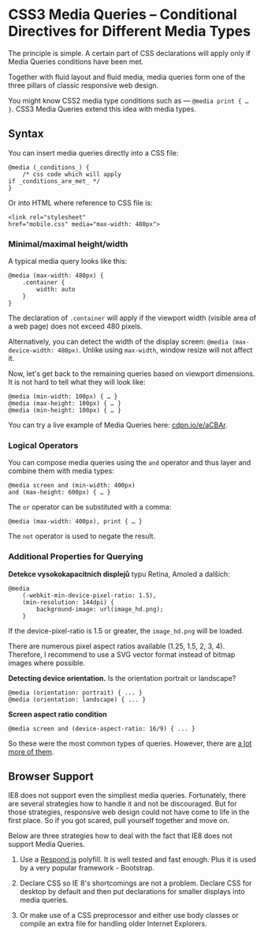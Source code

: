 CSS3 Media Queries – Conditional Directives for Different Media Types
=====================================================================

The principle is simple. A certain part of CSS declarations will apply only if
Media Queries conditions have been met.

Together with fluid layout and fluid media, media queries form one of the three
pillars of classic responsive web design.

You might know CSS2 media type conditions such as — `@media print { … }`. CSS3
Media Queries extend this idea with media types.

Syntax
------

You can insert media queries directly into a CSS file:

~~~~~~~~~~~~~~~~~~~~~~~~~~~~~~~~~~~~~~~~~~~~~~~~~~~~~~~~~~~~~~~~~~~~~~~~~~~~~~~~
@media (_conditions_) {
    /* css code which will apply
if _conditions_are_met_ */
}
~~~~~~~~~~~~~~~~~~~~~~~~~~~~~~~~~~~~~~~~~~~~~~~~~~~~~~~~~~~~~~~~~~~~~~~~~~~~~~~~

Or into HTML where reference to CSS file is:

~~~~~~~~~~~~~~~~~~~~~~~~~~~~~~~~~~~~~~~~~~~~~~~~~~~~~~~~~~~~~~~~~~~~~~~~~~~~~~~~
<link rel="stylesheet"
href="mobile.css" media="max-width: 480px">
~~~~~~~~~~~~~~~~~~~~~~~~~~~~~~~~~~~~~~~~~~~~~~~~~~~~~~~~~~~~~~~~~~~~~~~~~~~~~~~~

### Minimal/maximal height/width

A typical media query looks like this:

~~~~~~~~~~~~~~~~~~~~~~~~~~~~~~~~~~~~~~~~~~~~~~~~~~~~~~~~~~~~~~~~~~~~~~~~~~~~~~~~
@media (max-width: 480px) {
    .container {
        width: auto
    }
}
~~~~~~~~~~~~~~~~~~~~~~~~~~~~~~~~~~~~~~~~~~~~~~~~~~~~~~~~~~~~~~~~~~~~~~~~~~~~~~~~

The declaration of `.container` will apply if the viewport width (visible area
of a web page) does not exceed 480 pixels.

Alternatively, you can detect the width of the display screen: `@media
(max-device-width: 480px)`. Unlike using `max-width`, window resize will not
affect it.

Now, let's get back to the remaining queries based on viewport dimensions. It is
not hard to tell what they will look like:

~~~~~~~~~~~~~~~~~~~~~~~~~~~~~~~~~~~~~~~~~~~~~~~~~~~~~~~~~~~~~~~~~~~~~~~~~~~~~~~~
@media (min-width: 100px) { … }
@media (max-height: 100px) { … }
@media (min-height: 100px) { … }
~~~~~~~~~~~~~~~~~~~~~~~~~~~~~~~~~~~~~~~~~~~~~~~~~~~~~~~~~~~~~~~~~~~~~~~~~~~~~~~~

You can try a live example of Media Queries here:
[cdpn.io/e/aCBAr](<http://cdpn.io/e/aCBAr>).

### Logical Operators

You can compose media queries using the `and` operator and thus layer and
combine them with media types:

~~~~~~~~~~~~~~~~~~~~~~~~~~~~~~~~~~~~~~~~~~~~~~~~~~~~~~~~~~~~~~~~~~~~~~~~~~~~~~~~
@media screen and (min-width: 400px)
and (max-height: 600px) { … }
~~~~~~~~~~~~~~~~~~~~~~~~~~~~~~~~~~~~~~~~~~~~~~~~~~~~~~~~~~~~~~~~~~~~~~~~~~~~~~~~

The `or` operator can be substituted with a comma:

~~~~~~~~~~~~~~~~~~~~~~~~~~~~~~~~~~~~~~~~~~~~~~~~~~~~~~~~~~~~~~~~~~~~~~~~~~~~~~~~
@media (max-width: 400px), print { … }
~~~~~~~~~~~~~~~~~~~~~~~~~~~~~~~~~~~~~~~~~~~~~~~~~~~~~~~~~~~~~~~~~~~~~~~~~~~~~~~~

The `not` operator is used to negate the result.

### Additional Properties for Querying

**Detekce vysokokapacitních displejů** typu Retina, Amoled a dalších:

~~~~~~~~~~~~~~~~~~~~~~~~~~~~~~~~~~~~~~~~~~~~~~~~~~~~~~~~~~~~~~~~~~~~~~~~~~~~~~~~
@media
    (-webkit-min-device-pixel-ratio: 1.5),
    (min-resolution: 144dpi) {
        background-image: url(image_hd.png);
    }
~~~~~~~~~~~~~~~~~~~~~~~~~~~~~~~~~~~~~~~~~~~~~~~~~~~~~~~~~~~~~~~~~~~~~~~~~~~~~~~~

If the device-pixel-ratio is 1.5 or greater, the  `image_hd.png` will be loaded.

There are numerous pixel aspect ratios available (1.25, 1.5, 2, 3, 4).
Therefore, I recommend to use a SVG vector format instead of bitmap images where
possible.

**Detecting device orientation.** Is the orientation portrait or landscape?

~~~~~~~~~~~~~~~~~~~~~~~~~~~~~~~~~~~~~~~~~~~~~~~~~~~~~~~~~~~~~~~~~~~~~~~~~~~~~~~~
@media (orientation: portrait) { ... }
@media (orientation: landscape) { ... }
~~~~~~~~~~~~~~~~~~~~~~~~~~~~~~~~~~~~~~~~~~~~~~~~~~~~~~~~~~~~~~~~~~~~~~~~~~~~~~~~

**Screen aspect ratio condition**

~~~~~~~~~~~~~~~~~~~~~~~~~~~~~~~~~~~~~~~~~~~~~~~~~~~~~~~~~~~~~~~~~~~~~~~~~~~~~~~~
@media screen and (device-aspect-ratio: 16/9) { ... }
~~~~~~~~~~~~~~~~~~~~~~~~~~~~~~~~~~~~~~~~~~~~~~~~~~~~~~~~~~~~~~~~~~~~~~~~~~~~~~~~

So these were the most common types of queries. However, there are [a lot more
of them](<http://www.opera.com/docs/specs/presto26/css/mediaqueries/>).

Browser Support
---------------

IE8 does not support even the simpliest media queries. Fortunately, there are
several strategies how to handle it and not be discouraged. But for those
strategies, responsive web design could not have come to life in the first
place. So if you got scared, pull yourself together and move on.

Below are three strategies how to deal with the fact that IE8 does not support
Media Queries.

1.  Use a [Respond.js](<https://github.com/scottjehl/Respond>) polyfill. It is
    well tested and fast enough. Plus it is used by a very popular framework -
    Bootstrap.

2.  Declare CSS so IE 8's shortcomings are not a problem. Declare CSS for
    desktop by default and then put declarations for smaller displays into media
    queries.

3.  Or make use of a CSS preprocessor and either use body classes or compile an
    extra file for handling older Internet Explorers.

